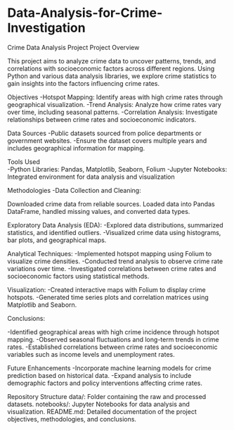 # Data-Analysis-for-Crime-Investigation
Crime Data Analysis Project
Project Overview

This project aims to analyze crime data to uncover patterns, trends, and correlations with socioeconomic factors across different regions. Using Python and various data analysis libraries, we explore crime statistics to gain insights into the factors influencing crime rates.

Objectives
-Hotspot Mapping: Identify areas with high crime rates through geographical visualization.
-Trend Analysis: Analyze how crime rates vary over time, including seasonal patterns.
-Correlation Analysis: Investigate relationships between crime rates and socioeconomic indicators.

Data Sources
-Public datasets sourced from police departments or government websites.
-Ensure the dataset covers multiple years and includes geographical information for mapping.

Tools Used <br>
-Python Libraries: Pandas, Matplotlib, Seaborn, Folium
-Jupyter Notebooks: Integrated environment for data analysis and visualization

Methodologies
-Data Collection and Cleaning:

Downloaded crime data from reliable sources.
Loaded data into Pandas DataFrame, handled missing values, and converted data types.

Exploratory Data Analysis (EDA):
-Explored data distributions, summarized statistics, and identified outliers.
-Visualized crime data using histograms, bar plots, and geographical maps.

Analytical Techniques:
-Implemented hotspot mapping using Folium to visualize crime densities.
-Conducted trend analysis to observe crime rate variations over time.
-Investigated correlations between crime rates and socioeconomic factors using statistical methods.

Visualization:
-Created interactive maps with Folium to display crime hotspots.
-Generated time series plots and correlation matrices using Matplotlib and Seaborn.

Conclusions:

-Identified geographical areas with high crime incidence through hotspot mapping.
-Observed seasonal fluctuations and long-term trends in crime rates.
-Established correlations between crime rates and socioeconomic variables such as income levels and unemployment rates.

Future Enhancements
-Incorporate machine learning models for crime prediction based on historical data.
-Expand analysis to include demographic factors and policy interventions affecting crime rates.

Repository Structure
data/: Folder containing the raw and processed datasets.
notebooks/: Jupyter Notebooks for data analysis and visualization.
README.md: Detailed documentation of the project objectives, methodologies, and conclusions.
